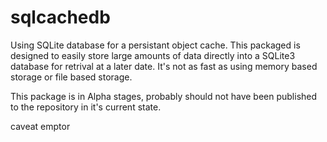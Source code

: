 # sqlcachedb

Using SQLite database for a persistant object cache. This packaged is designed to easily store large amounts of data directly into a SQLite3 database for retrival at a later date. It's not as fast as using memory based storage or file based storage.

This package is in Alpha stages, probably should not have been published to the repository in it's current state.

caveat emptor